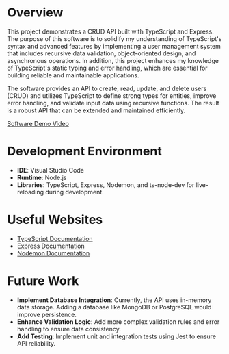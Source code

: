 # Overview

This project demonstrates a CRUD API built with TypeScript and Express. The purpose of this software is to solidify my understanding of TypeScript's syntax and advanced features by implementing a user management system that includes recursive data validation, object-oriented design, and asynchronous operations. In addition, this project enhances my knowledge of TypeScript's static typing and error handling, which are essential for building reliable and maintainable applications.

The software provides an API to create, read, update, and delete users (CRUD) and utilizes TypeScript to define strong types for entities, improve error handling, and validate input data using recursive functions. The result is a robust API that can be extended and maintained efficiently.

[Software Demo Video](http://youtube.link.goes.here)

# Development Environment

- **IDE**: Visual Studio Code
- **Runtime**: Node.js
- **Libraries**: TypeScript, Express, Nodemon, and ts-node-dev for live-reloading during development.

# Useful Websites

- [TypeScript Documentation](https://www.typescriptlang.org/docs/)
- [Express Documentation](https://expressjs.com/)
- [Nodemon Documentation](https://nodemon.io/)

# Future Work

- **Implement Database Integration**: Currently, the API uses in-memory data storage. Adding a database like MongoDB or PostgreSQL would improve persistence.
- **Enhance Validation Logic**: Add more complex validation rules and error handling to ensure data consistency.
- **Add Testing**: Implement unit and integration tests using Jest to ensure API reliability.
